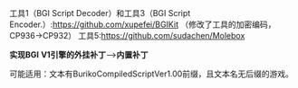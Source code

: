 工具1（BGI Script Decoder）和工具3（BGI Script Encoder.）:https://github.com/xupefei/BGIKit
（修改了工具的加密编码，CP936->CP932） 
工具5:https://github.com/sudachen/Molebox

**实现BGI** **V1引擎的外挂补丁**-->**内置补丁**

可能适用：文本有BurikoCompiledScriptVer1.00前缀，且文本名无后缀的游戏。
